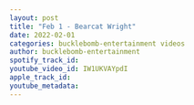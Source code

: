 ```yaml
---
layout: post
title: "Feb 1 - Bearcat Wright"
date: 2022-02-01
categories: bucklebomb-entertainment videos
author: bucklebomb-entertainment
spotify_track_id: 
youtube_video_id: IW1UKVAYpdI
apple_track_id: 
youtube_metadata: 
---
```

